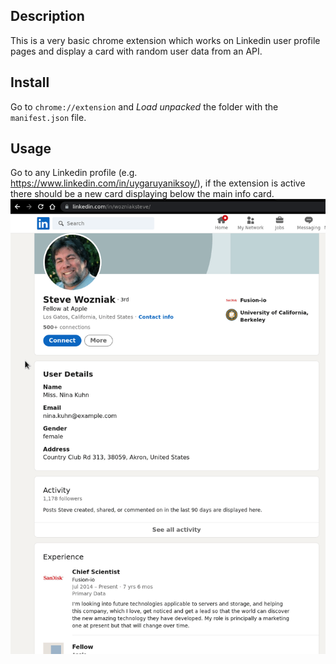 ## Description

This is a very basic chrome extension which works on Linkedin user profile pages and display a card with random user data from an API.

## Install

Go to ```chrome://extension``` and *Load unpacked* the folder with the ```manifest.json``` file.


## Usage

Go to any Linkedin profile (e.g. https://www.linkedin.com/in/uygaruyaniksoy/), if the extension is active there should be a new card displaying below the main info card.
![Extension demo](demo.gif)
